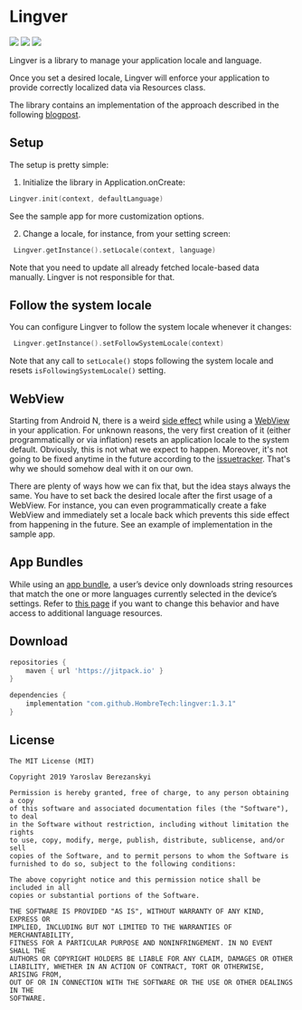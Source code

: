 # Lingver

[![](https://jitpack.io/v/YarikSOffice/lingver.svg)](https://jitpack.io/#YarikSOffice/lingver)
[![](https://github.com/YarikSOffice/lingver/workflows/Build/badge.svg)](https://github.com/YarikSOffice/lingver/actions?query=workflow%3ABuild)
[![](https://img.shields.io/badge/code%20style-%E2%9D%A4-FF4081.svg)](https://ktlint.github.io/)

Lingver is a library to manage your application locale and language.
 
Once you set a desired locale, Lingver will enforce your application to provide correctly localized data via Resources class.

The library contains an implementation of the approach described in the following [blogpost](https://proandroiddev.com/change-language-programmatically-at-runtime-on-android-5e6bc15c758).

## Setup

The setup is pretty simple:

1. Initialize the library in Application.onCreate:

``` kotlin
Lingver.init(context, defaultLanguage)
```
See the sample app for more customization options.

2. Change a locale, for instance, from your setting screen:

``` kotlin
 Lingver.getInstance().setLocale(context, language)
```

Note that you need to update all already fetched locale-based data manually. Lingver is not responsible for that.

## Follow the system locale

You can configure Lingver to follow the system locale whenever it changes:

 ``` kotlin
  Lingver.getInstance().setFollowSystemLocale(context)
 ```

Note that any call to `setLocale()` stops following the system locale and resets `isFollowingSystemLocale()` setting. 

## WebView

Starting from Android N, there is a weird [side effect](https://issuetracker.google.com/issues/37113860) while using a [WebView](https://developer.android.com/reference/android/webkit/WebView)
in your application. For unknown reasons, the very first creation of it (either programmatically or via inflation)
resets an application locale to the system default. Obviously, this is not what we expect to happen.
Moreover, it's not going to be fixed anytime in the future according to the [issuetracker](https://issuetracker.google.com/issues/37113860).
That's why we should somehow deal with it on our own.

There are plenty of ways how we can fix that, but the idea stays always the same. You have to set back 
the desired locale after the first usage of a WebView. For instance, you can even programmatically create
a fake WebView and immediately set a locale back which prevents this side effect from happening in the future.
See an example of implementation in the sample app.

## App Bundles

While using an [app bundle](https://developer.android.com/guide/app-bundle), a user’s device only downloads string resources
that match the one or more languages currently selected in the device’s settings. Refer to [this page](https://stackoverflow.com/questions/52731670/android-app-bundle-with-in-app-locale-change) if you want to change this behavior and have access to additional language resources.

## Download

``` groovy
repositories {
    maven { url 'https://jitpack.io' }
}

dependencies {
    implementation "com.github.HombreTech:lingver:1.3.1"
}
```

## License

```
The MIT License (MIT)

Copyright 2019 Yaroslav Berezanskyi

Permission is hereby granted, free of charge, to any person obtaining a copy
of this software and associated documentation files (the "Software"), to deal
in the Software without restriction, including without limitation the rights
to use, copy, modify, merge, publish, distribute, sublicense, and/or sell
copies of the Software, and to permit persons to whom the Software is
furnished to do so, subject to the following conditions:

The above copyright notice and this permission notice shall be included in all
copies or substantial portions of the Software.

THE SOFTWARE IS PROVIDED "AS IS", WITHOUT WARRANTY OF ANY KIND, EXPRESS OR
IMPLIED, INCLUDING BUT NOT LIMITED TO THE WARRANTIES OF MERCHANTABILITY,
FITNESS FOR A PARTICULAR PURPOSE AND NONINFRINGEMENT. IN NO EVENT SHALL THE
AUTHORS OR COPYRIGHT HOLDERS BE LIABLE FOR ANY CLAIM, DAMAGES OR OTHER
LIABILITY, WHETHER IN AN ACTION OF CONTRACT, TORT OR OTHERWISE, ARISING FROM,
OUT OF OR IN CONNECTION WITH THE SOFTWARE OR THE USE OR OTHER DEALINGS IN THE
SOFTWARE.
```
